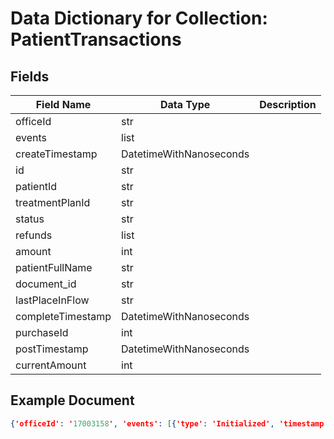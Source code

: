 # Data Dictionary for Collection: PatientTransactions
## Fields
| Field Name | Data Type | Description |
|------------|-----------|-------------|
| officeId | str | |
| events | list | |
| createTimestamp | DatetimeWithNanoseconds | |
| id | str | |
| patientId | str | |
| treatmentPlanId | str | |
| status | str | |
| refunds | list | |
| amount | int | |
| patientFullName | str | |
| document_id | str | |
| lastPlaceInFlow | str | |
| completeTimestamp | DatetimeWithNanoseconds | |
| purchaseId | int | |
| postTimestamp | DatetimeWithNanoseconds | |
| currentAmount | int | |

## Example Document
```json
{'officeId': '17003158', 'events': [{'type': 'Initialized', 'timestamp': DatetimeWithNanoseconds(2022, 4, 29, 18, 20, 54, 100000, tzinfo=datetime.timezone.utc), 'data': {'request': {'customerDetails': {'lastName': 'Toledano', 'firstName': 'Keren', 'dateOfBirth': '1987-01-28'}, 'location': '17003158', 'amount': 197, 'transactionId': '00f5f430-d72f-40d1-b654-b537a1b7695f'}, 'response': {'token': 'eyJhbGciOiJSUzI1NiIsInR5cCI6IkpXVCIsImtpZCI6IjMxNGY0MWQxMzY2ODJhNmUxOTg2ZDkxMjA1Y2IwM2E4In0.eyJhdXRob3JpdGllcyI6WyJST0xFX09OTElORV9DVVNUT01FUiJdLCJqdGkiOiI3MDkwMDg5OS01MGM3LTRjYjAtOTQzNy1kYWE0YTYyZTU1YjEiLCJzY29wZSI6WyJlcGF5Il0sImFkZGl0aW9uYWxQcm9wZXJ0aWVzIjp7ImNvbnRleHRJZCI6IjYzNjJhOWJhLTU0MDYtNGNmNC1iYjA1LWEzNmNhZmMxZGJiZiJ9LCJleHAiOjE2NTEyNTgyNTQsImlhdCI6MCwiY2xpZW50X2lkIjoiZXBheS1zZXJ2aWNlIn0.v6Zf_Gi6NCJvu1PBZf9J-76AlE6MP0inQV2l3SGmaoKVJgEm7-FMW4-LiNuf7M_6uDlD2sAQoq3SWVhevboQwx8fFlMmKINzYt8aNzyVckm2JpBfzYEh-TP10tMPNW72SVH7Fq668dP3Ttsfu-rU0TZAs2ptEnFAXhavHXlma1cu3Lt50fTadQkBXRSBZZXXF3uqFSZSCL9iU51xYoa36LE-1WveLD-qCxmLmRCMQO0fbbJ5r6juusUWBgaRGqcJhfcmMjAyuW5eXYQwYILGCPAkyxXQSM0ez0rJjKEKNsBxNbMAEzmyr5SehQ_qu8P5luv1t01_eyFs1oh-SzNOFQ'}}}, {'type': 'UserCancelled', 'timestamp': DatetimeWithNanoseconds(2022, 4, 29, 18, 30, 56, 658000, tzinfo=datetime.timezone.utc), 'data': {'purchaseId': None, 'type': 'USER_CANCEL'}}], 'createTimestamp': DatetimeWithNanoseconds(2022, 4, 29, 18, 20, 54, 100000, tzinfo=datetime.timezone.utc), 'id': '00f5f430-d72f-40d1-b654-b537a1b7695f', 'patientId': '120', 'treatmentPlanId': '168', 'status': 'UserCancelled', 'refunds': [], 'amount': 197, 'patientFullName': 'Keren Toledano', 'document_id': '00f5f430-d72f-40d1-b654-b537a1b7695f'}
```
